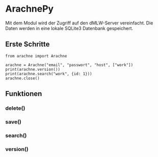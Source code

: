 # ArachnePy

Mit dem Modul wird der Zugriff auf den dMLW-Server vereinfacht. Die Daten werden in eine lokale SQLite3 Datenbank gespeichert.


## Erste Schritte
```
from arachne import Arachne

arachne = Arachne("email", "passwort", "host", ["work"])
print(arachne.version())
print(arachne.search("work", {id: 1}))
arachne.close()
```

## Funktionen
### delete()
### save()
### search()
### version()
